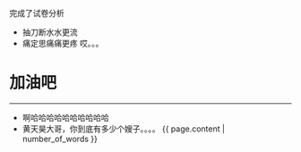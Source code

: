 完成了试卷分析
* 抽刀断水水更流
* 痛定思痛痛更疼
哎。。。
# 加油吧
---
+ 啊哈哈哈哈哈哈哈哈哈哈
+ 黄天昊大哥，你到底有多少个嫂子。。。。
{{ page.content | number_of_words }}
